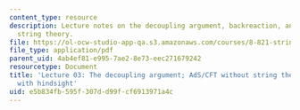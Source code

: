 ```yaml
---
content_type: resource
description: Lecture notes on the decoupling argument, backreaction, and AdS/CFT without
  string theory.
file: https://ol-ocw-studio-app-qa.s3.amazonaws.com/courses/8-821-string-theory-fall-2008/e5b834fb595f307dd99fcf6913971a4c_lecture03.pdf
file_type: application/pdf
parent_uid: 4ab4ef81-e995-7ae2-8e73-eec271679242
resourcetype: Document
title: 'Lecture 03: The decoupling argument; AdS/CFT without string theory, a discovery
  with hindsight'
uid: e5b834fb-595f-307d-d99f-cf6913971a4c
---
```

